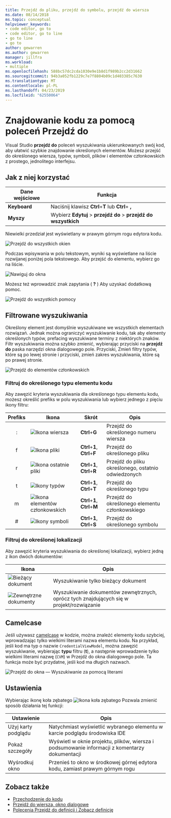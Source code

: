 ```yaml
---
title: Przejdź do pliku, przejdź do symbolu, przejdź do wiersza
ms.date: 08/14/2018
ms.topic: conceptual
helpviewer_keywords:
- code editor, go to
- code editor, go to line
- go to line
- go to
author: gewarren
ms.author: gewarren
manager: jillfra
ms.workload:
- multiple
ms.openlocfilehash: 588bc57dc2cda1030e9e1b8d1f989b2cc2d31662
ms.sourcegitcommit: 94b3a052fb1229c7e7f8804b09c1d403385c7630
ms.translationtype: MT
ms.contentlocale: pl-PL
ms.lasthandoff: 04/23/2019
ms.locfileid: "62550064"
---
```

# <a name="find-code-using-go-to-commands"></a>Znajdowanie kodu za pomocą poleceń Przejdź do

Visual Studio **przejdź do** poleceń wyszukiwania ukierunkowanych swój kod, aby ułatwić szybkie znajdowanie określonych elementów. Możesz przejść do określonego wiersza, typów, symboli, plików i elementów członkowskich z prostego, jednolitego interfejsu.

## <a name="how-to-use-it"></a>Jak z niej korzystać

Dane wejściowe | Funkcja
------------ | ---
**Keyboard** | Naciśnij klawisz **Ctrl**+**T** lub **Ctrl**+ **,**
**Myszy** | Wybierz **Edytuj** > **przejdź do** > **przejdź do wszystkich**

Niewielki przedział jest wyświetlany w prawym górnym rogu edytora kodu.

![Przejdź do wszystkich okien](media/go-to-all.png)

Podczas wpisywania w polu tekstowym, wyniki są wyświetlane na liście rozwijanej poniżej pola tekstowego. Aby przejść do elementu, wybierz go na liście.

![Nawiguj do okna](../ide/media/vside_navigatetowindow.png)

Możesz też wprowadzić znak zapytania ( **?** ) Aby uzyskać dodatkową pomoc.

![Przejdź do wszystkich pomocy](media/go-to-all-help.png)

## <a name="filtered-searches"></a>Filtrowane wyszukiwania

Określony element jest domyślnie wyszukiwane we wszystkich elementach rozwiązań. Jednak można ograniczyć wyszukiwanie kodu, tak aby elementy określonych typów, prefacing wyszukiwane terminy z niektórych znaków. Filtr wyszukiwania można szybko zmienić, wybierając przyciski na **przejdź do** paska narzędzi okna dialogowego pole. Przyciski, Zmień filtry typów, które są po lewej stronie i przyciski, zmień zakres wyszukiwania, które są po prawej stronie.

![Przejdź do elementów członkowskich](../ide/media/vside_navigation_toolbar.png)

### <a name="filter-to-a-specific-type-of-code-element"></a>Filtruj do określonego typu elementu kodu

Aby zawęzić kryteria wyszukiwania dla określonego typu elementu kodu, możesz określić prefiks w polu wyszukiwania lub wybierz jednego z pięciu ikony filtru:

Prefiks | Ikona | Skrót | Opis
:-: | - | - | -
:| ![Ikona wiersza](media/gotoall-line-icon.png) | **Ctrl**+**G** | Przejdź do określonego numeru wiersza
f| ![Ikona pliki](media/gotoall-files-icon.png) | **Ctrl**+**1**, **Ctrl**+**F** | Przejdź do określonego pliku
r| ![Ikona ostatnie pliki](media/gotoall-recent-files-icon.png) | **Ctrl**+**1**, **Ctrl**+**R** | Przejdź do pliku określonego, ostatnio odwiedzonych
t| ![Ikony typów](media/gotoall-types-icon.png) | **Ctrl**+**1**, **Ctrl**+**T** | Przejdź do określonego typu
m| ![Ikona elementów członkowskich](media/gotoall-members-icon.png) | **Ctrl**+**1**, **Ctrl**+**M** | Przejdź do określonego elementu członkowskiego
\#| ![Ikony symboli](media/gotoall-symbols-icon.png) | **Ctrl**+**1**, **Ctrl**+**S** | Przejdź do określonego symbolu

### <a name="filter-to-a-specific-location"></a>Filtruj do określonej lokalizacji

Aby zawęzić kryteria wyszukiwania do określonej lokalizacji, wybierz jedną z ikon dwóch dokumentów:

Ikona | Opis
---- | ---
![Bieżący dokument](media/gotoall_currentdocument.png) | Wyszukiwanie tylko bieżący dokument
![Zewnętrzne dokumenty](media/gotoall_external.png) | Wyszukiwanie dokumentów zewnętrznych, oprócz tych znajdujących się w projekt/rozwiązanie

## <a name="camel-casing"></a>Camelcase

Jeśli używasz [camelcase](https://en.wikipedia.org/wiki/Camel_case) w kodzie, można znaleźć elementy kodu szybciej, wprowadzając tylko wielkimi literami nazwa elementu kodu. Na przykład, jeśli kod ma typ o nazwie `CredentialViewModel`, można zawęzić wyszukiwanie, wybierając **typu** filtru (**t**), a następnie wprowadzenie tylko wielkimi literami nazwę (`CVM`) w Przejdź do okna dialogowego pole. Ta funkcja może być przydatne, jeśli kod ma długich nazwach.

![Przejdź do okna — Wyszukiwanie za pomocą literami](../ide/media/vside_capitalsearch.png)

## <a name="settings"></a>Ustawienia

Wybierając ikonę koła zębatego ![Ikona koła zębatego](media/gotoall_gear.png) Pozwala zmienić sposób działania tej funkcji:

Ustawienie | Opis
------- | ---
Użyj karty podglądu | Natychmiast wyświetlić wybranego elementu w karcie podglądu środowiska IDE
Pokaż szczegóły | Wyświetl w oknie projektu, plików, wiersza i podsumowanie informacji z komentarzy dokumentacji
Wyśrodkuj okno | Przenieś to okno w środkowej górnej edytora kodu, zamiast prawym górnym rogu

## <a name="see-also"></a>Zobacz także

- [Przechodzenie do kodu](../ide/navigating-code.md)
- [Przejdź do wiersza, okno dialogowe](../ide/reference/go-to-line.md)
- [Polecenia Przejdź do definicji i Zobacz definicję](../ide/go-to-and-peek-definition.md)